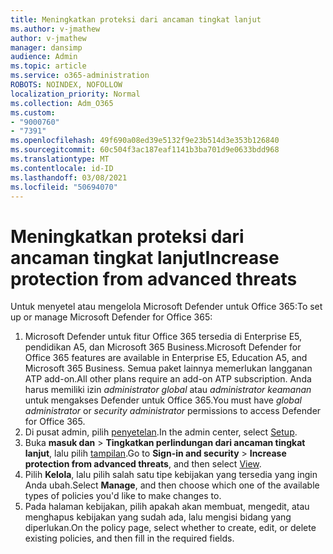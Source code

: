 ```yaml
---
title: Meningkatkan proteksi dari ancaman tingkat lanjut
ms.author: v-jmathew
author: v-jmathew
manager: dansimp
audience: Admin
ms.topic: article
ms.service: o365-administration
ROBOTS: NOINDEX, NOFOLLOW
localization_priority: Normal
ms.collection: Adm_O365
ms.custom:
- "9000760"
- "7391"
ms.openlocfilehash: 49f690a08ed39e5132f9e23b514d3e353b126840
ms.sourcegitcommit: 60c504f3ac187eaf1141b3ba701d9e0633bdd968
ms.translationtype: MT
ms.contentlocale: id-ID
ms.lasthandoff: 03/08/2021
ms.locfileid: "50694070"
---
```

# <a name="increase-protection-from-advanced-threats"></a><span data-ttu-id="fd1a0-102">Meningkatkan proteksi dari ancaman tingkat lanjut</span><span class="sxs-lookup"><span data-stu-id="fd1a0-102">Increase protection from advanced threats</span></span>

<span data-ttu-id="fd1a0-103">Untuk menyetel atau mengelola Microsoft Defender untuk Office 365:</span><span class="sxs-lookup"><span data-stu-id="fd1a0-103">To set up or manage Microsoft Defender for Office 365:</span></span>

1. <span data-ttu-id="fd1a0-104">Microsoft Defender untuk fitur Office 365 tersedia di Enterprise E5, pendidikan A5, dan Microsoft 365 Business.</span><span class="sxs-lookup"><span data-stu-id="fd1a0-104">Microsoft Defender for Office 365 features are available in Enterprise E5, Education A5, and Microsoft 365 Business.</span></span> <span data-ttu-id="fd1a0-105">Semua paket lainnya memerlukan langganan ATP add-on.</span><span class="sxs-lookup"><span data-stu-id="fd1a0-105">All other plans require an add-on ATP subscription.</span></span> <span data-ttu-id="fd1a0-106">Anda harus memiliki izin *administrator global* atau *administrator keamanan* untuk mengakses Defender untuk Office 365.</span><span class="sxs-lookup"><span data-stu-id="fd1a0-106">You must have *global administrator* or *security administrator* permissions to access Defender for Office 365.</span></span>
2. <span data-ttu-id="fd1a0-107">Di pusat admin, pilih [penyetelan](https://go.microsoft.com/fwlink/p/?linkid=2075721).</span><span class="sxs-lookup"><span data-stu-id="fd1a0-107">In the admin center, select [Setup](https://go.microsoft.com/fwlink/p/?linkid=2075721).</span></span>
3. <span data-ttu-id="fd1a0-108">Buka **masuk dan**  >  **Tingkatkan perlindungan dari ancaman tingkat lanjut**, lalu pilih [tampilan](https://go.microsoft.com/fwlink/?linkid=2109302).</span><span class="sxs-lookup"><span data-stu-id="fd1a0-108">Go to **Sign-in and security** > **Increase protection from advanced threats**, and then select [View](https://go.microsoft.com/fwlink/?linkid=2109302).</span></span>
4. <span data-ttu-id="fd1a0-109">Pilih **Kelola**, lalu pilih salah satu tipe kebijakan yang tersedia yang ingin Anda ubah.</span><span class="sxs-lookup"><span data-stu-id="fd1a0-109">Select **Manage**, and then choose which one of the available types of policies you'd like to make changes to.</span></span>
5. <span data-ttu-id="fd1a0-110">Pada halaman kebijakan, pilih apakah akan membuat, mengedit, atau menghapus kebijakan yang sudah ada, lalu mengisi bidang yang diperlukan.</span><span class="sxs-lookup"><span data-stu-id="fd1a0-110">On the policy page, select whether to create, edit, or delete existing policies, and then fill in the required fields.</span></span>
